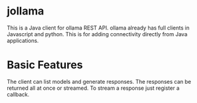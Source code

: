 # jollama
This is a Java client for ollama REST API.
ollama already has full clients in Javascript and python.  This is for adding connectivity directly from Java applications.

# Basic Features
The client can list models and generate responses.  The responses can be returned all at once or streamed.  To stream a response just register a callback.

 
